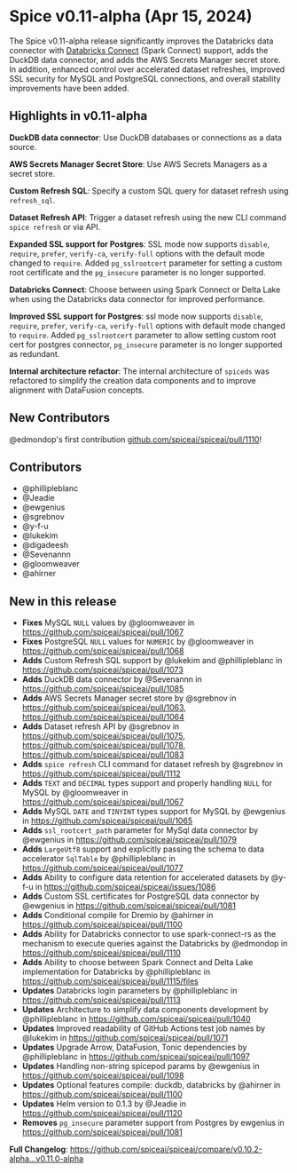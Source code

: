 # Spice v0.11-alpha (Apr 15, 2024)

The Spice v0.11-alpha release significantly improves the Databricks data connector with [Databricks Connect](https://docs.databricks.com/en/dev-tools/databricks-connect/index.html) (Spark Connect) support, adds the DuckDB data connector, and adds the AWS Secrets Manager secret store. In addition, enhanced control over accelerated dataset refreshes, improved SSL security for MySQL and PostgreSQL connections, and overall stability improvements have been added.

## Highlights in v0.11-alpha

**DuckDB data connector**: Use DuckDB databases or connections as a data source.

**AWS Secrets Manager Secret Store**: Use AWS Secrets Managers as a secret store.

**Custom Refresh SQL**: Specify a custom SQL query for dataset refresh using `refresh_sql`.

**Dataset Refresh API**: Trigger a dataset refresh using the new CLI command `spice refresh` or via API.

**Expanded SSL support for Postgres**: SSL mode now supports `disable`, `require`, `prefer`, `verify-ca`, `verify-full` options with the default mode changed to `require`. Added `pg_sslrootcert` parameter for setting a custom root certificate and the `pg_insecure` parameter is no longer supported.

**Databricks Connect**: Choose between using Spark Connect or Delta Lake when using the Databricks data connector for improved performance.

**Improved SSL support for Postgres**: ssl mode now supports `disable`, `require`, `prefer`, `verify-ca`, `verify-full` options with default mode changed to `require`.
Added `pg_sslrootcert` parameter to allow setting custom root cert for postgres connector, `pg_insecure` parameter is no longer supported as redundant.

**Internal architecture refactor**: The internal architecture of `spiceds` was refactored to simplify the creation data components and to improve alignment with DataFusion concepts.

## New Contributors

@edmondop's first contribution [github.com/spiceai/spiceai/pull/1110](https://github.com/spiceai/spiceai/pull/1110)!

## Contributors

- @phillipleblanc
- @Jeadie
- @ewgenius
- @sgrebnov
- @y-f-u
- @lukekim
- @digadeesh
- @Sevenannn
- @gloomweaver
- @ahirner

## New in this release

- **Fixes** MySQL `NULL` values by @gloomweaver in https://github.com/spiceai/spiceai/pull/1067
- **Fixes** PostgreSQL `NULL` values for `NUMERIC` by @gloomweaver in https://github.com/spiceai/spiceai/pull/1068
- **Adds** Custom Refresh SQL support by @lukekim and @phillipleblanc in https://github.com/spiceai/spiceai/pull/1073
- **Adds** DuckDB data connector by @Sevenannn in https://github.com/spiceai/spiceai/pull/1085
- **Adds** AWS Secrets Manager secret store by @sgrebnov in https://github.com/spiceai/spiceai/pull/1063, https://github.com/spiceai/spiceai/pull/1064
- **Adds** Dataset refresh API by @sgrebnov in https://github.com/spiceai/spiceai/pull/1075, https://github.com/spiceai/spiceai/pull/1078, https://github.com/spiceai/spiceai/pull/1083
- **Adds** `spice refresh` CLI command for dataset refresh by @sgrebnov in https://github.com/spiceai/spiceai/pull/1112
- **Adds** `TEXT` and `DECIMAL` types support and properly handling `NULL` for MySQL by @gloomweaver in https://github.com/spiceai/spiceai/pull/1067
- **Adds** MySQL `DATE` and `TINYINT` types support for MySQL by @ewgenius in https://github.com/spiceai/spiceai/pull/1065
- **Adds** `ssl_rootcert_path` parameter for MySql data connector by @ewgenius in https://github.com/spiceai/spiceai/pull/1079
- **Adds** `LargeUtf8` support and explicitly passing the schema to data accelerator `SqlTable` by @phillipleblanc in https://github.com/spiceai/spiceai/pull/1077
- **Adds** Ability to configure data retention for accelerated datasets by @y-f-u in https://github.com/spiceai/spiceai/issues/1086
- **Adds** Custom SSL certificates for PostgreSQL data connector by @ewgenius in https://github.com/spiceai/spiceai/pull/1081
- **Adds** Conditional compile for Dremio by @ahirner in https://github.com/spiceai/spiceai/pull/1100
- **Adds** Ability for Databricks connector to use spark-connect-rs as the mechanism to execute queries against the Databricks by @edmondop in https://github.com/spiceai/spiceai/pull/1110
- **Adds** Ability to choose between Spark Connect and Delta Lake implementation for Databricks by @phillipleblanc in https://github.com/spiceai/spiceai/pull/1115/files
- **Updates** Databricks login parameters by @phillipleblanc in https://github.com/spiceai/spiceai/pull/1113
- **Updates** Architecture to simplify data components development by @phillipleblanc in https://github.com/spiceai/spiceai/pull/1040
- **Updates** Improved readability of GitHub Actions test job names by @lukekim in https://github.com/spiceai/spiceai/pull/1071
- **Updates** Upgrade Arrow, DataFusion, Tonic dependencies by @phillipleblanc in https://github.com/spiceai/spiceai/pull/1097
- **Updates** Handling non-string spicepod params by @ewgenius in https://github.com/spiceai/spiceai/pull/1098
- **Updates** Optional features compile: duckdb, databricks by @ahirner in https://github.com/spiceai/spiceai/pull/1100
- **Updates** Helm version to 0.1.3 by @Jeadie in https://github.com/spiceai/spiceai/pull/1120
- **Removes** `pg_insecure` parameter support from Postgres by ewgenius in https://github.com/spiceai/spiceai/pull/1081

**Full Changelog**: https://github.com/spiceai/spiceai/compare/v0.10.2-alpha...v0.11.0-alpha
